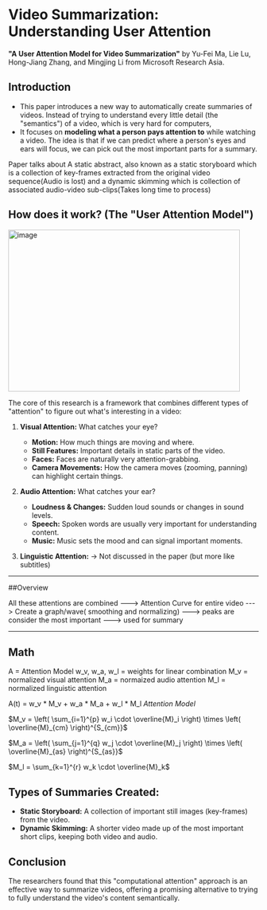 # Video Summarization: Understanding User Attention 
**"A User Attention Model for Video Summarization"** 
by Yu-Fei Ma, Lie Lu, Hong-Jiang Zhang, and Mingjing Li from Microsoft Research Asia.

## Introduction

* This paper introduces a new way to automatically create summaries of videos. Instead of trying to understand every little detail (the "semantics") of a video, which is       very hard for computers,
* It focuses on **modeling what a person pays attention to** while watching a video. The idea is that if we can predict where a person's eyes and ears will focus, we can       pick out the most important parts for a summary.

Paper talks about A static abstract, also known as a static storyboard which is a collection of key-frames extracted from the original video sequence(Audio is lost) and a dynamic skimming which is collection of associated audio-video sub-clips(Takes long time to process)

## How does it work? (The "User Attention Model")

<img width="466" height="325" alt="image" src="https://github.com/user-attachments/assets/ecef4957-5c55-4cc0-8508-7ea71b86ac82" />


The core of this research is a framework that combines different types of "attention" to figure out what's interesting in a video:

1.  **Visual Attention:** What catches your eye?
    * **Motion:** How much things are moving and where.
    * **Still Features:** Important details in static parts of the video.
    * **Faces:** Faces are naturally very attention-grabbing.
    * **Camera Movements:** How the camera moves (zooming, panning) can highlight certain things.

2.  **Audio Attention:** What catches your ear?
    * **Loudness & Changes:** Sudden loud sounds or changes in sound levels.
    * **Speech:** Spoken words are usually very important for understanding content.
    * **Music:** Music sets the mood and can signal important moments.
  
3.  **Linguistic Attention:** -> Not discussed in the paper (but more like subtitles)
   
---------------------------------------
##Overview 

All these attentions are combined ---> Attention Curve for entire video ---> Create a graph/wave( smoothing and normalizing) ---> peaks are consider the most important ---> used for summary

--------------------------------------
## Math

A = Attention Model
w_v, w_a, w_l = weights for linear combination
M_v = normalized visual attention
M_a = normaized audio attention 
M_l = normalized linguistic attention

A(t) = w_v * M_v + w_a * M_a + w_l * M_l *Attention Model*

$M_v = \left( \sum_{i=1}^{p} w_i \cdot \overline{M}_i \right) \times \left( \overline{M}_{cm} \right)^{S_{cm}}$

$M_a = \left( \sum_{j=1}^{q} w_j \cdot \overline{M}_j \right) \times \left( \overline{M}_{as} \right)^{S_{as}}$

$M_l = \sum_{k=1}^{r} w_k \cdot \overline{M}_k$

   
## Types of Summaries Created:

* **Static Storyboard:** A collection of important still images (key-frames) from the video.
* **Dynamic Skimming:** A shorter video made up of the most important short clips, keeping both video and audio.

## Conclusion

The researchers found that this "computational attention" approach is an effective way to summarize videos, offering a promising alternative to trying to fully understand the video's content semantically.
